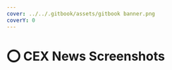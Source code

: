 ```yaml
---
cover: ../../.gitbook/assets/gitbook banner.png
coverY: 0
---
```


# ⭕ CEX News Screenshots

<div>

<figure><img src="../../.gitbook/assets/photo_2023-02-21 21.56.20 (1).jpeg" alt=""><figcaption></figcaption></figure>

 

<figure><img src="../../.gitbook/assets/photo_2023-02-21 21.56.22.jpeg" alt=""><figcaption></figcaption></figure>

 

<figure><img src="../../.gitbook/assets/photo_2023-02-21 21.56.25.jpeg" alt=""><figcaption></figcaption></figure>

</div>

<div>

<figure><img src="../../.gitbook/assets/photo_2023-02-21 21.56.27.jpeg" alt=""><figcaption></figcaption></figure>

 

<figure><img src="../../.gitbook/assets/photo_2023-02-21 21.56.28.jpeg" alt=""><figcaption></figcaption></figure>

 

<figure><img src="../../.gitbook/assets/photo_2023-02-21 21.56.30.jpeg" alt=""><figcaption></figcaption></figure>

</div>
